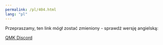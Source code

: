 ```yaml
---
permalink: /pl/404.html
lang: "pl"
---
```


Przepraszamy, ten link mógł zostać zmieniony - sprawdź wersję angielską: <a id="en-url"></a>

<a href="https://discord.gg/mBcszEFSdr">QMK Discord</a>

<script>
var url = window.location.origin + window.location.pathname.replace(/\/[^/]+/, '');
var a = document.getElementById("en-url")
a.innerHTML = url;
a.href = url;
</script>
